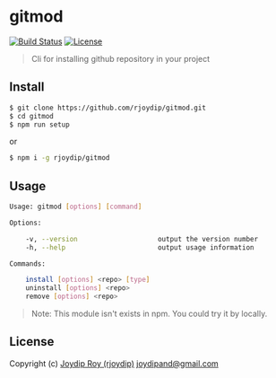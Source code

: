 # gitmod

[![Build Status](https://travis-ci.org/rjoydip/gitmod.svg?branch=master)](https://travis-ci.org/rjoydip/gitmod)
[![License](https://img.shields.io/npm/l/make-coverage-badge.svg)](https://github.com/rjoydip/gitmod/blob/master/license)

> Cli for installing github repository in your project

## Install

```sh
$ git clone https://github.com/rjoydip/gitmod.git
$ cd gitmod
$ npm run setup
```

or

```sh
$ npm i -g rjoydip/gitmod
```

## Usage

```sh
Usage: gitmod [options] [command]

Options:

	-v, --version                    output the version number
	-h, --help                       output usage information

Commands:

	install [options] <repo> [type]
	uninstall [options] <repo>
	remove [options] <repo>
```

> Note: This module isn't exists in npm. You could try it by locally.

## License

Copyright (c)  [Joydip Roy (rjoydip)](https://github.com/rjoydip) <joydipand@gmail.com>
